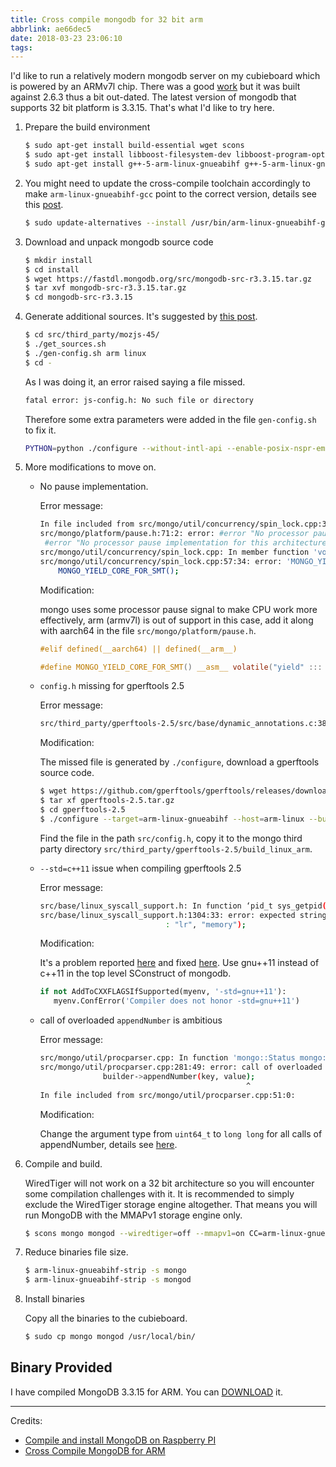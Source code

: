 ```yaml
---
title: Cross compile mongodb for 32 bit arm
abbrlink: ae66dec5
date: 2018-03-23 23:06:10
tags:
---
```


I'd like to run a relatively modern mongodb server on my cubieboard which is powered by an ARMv7l chip. There was a good [work](http://facat.github.io/cross-compile-mongodb-for-arm.html) but it was built against 2.6.3 thus a bit out-dated. The latest version of mongodb that supports 32 bit platform is 3.3.15. That's what I'd like to try here.

1. Prepare the build environment
  
   ```bash
   $ sudo apt-get install build-essential wget scons
   $ sudo apt-get install libboost-filesystem-dev libboost-program-options-dev libboost-system-dev libboost-thread-dev
   $ sudo apt-get install g++-5-arm-linux-gnueabihf g++-5-arm-linux-gnueabihf
   ```

2. You might need to update the cross-compile toolchain accordingly to make `arm-linux-gnueabihf-gcc` point to the correct version, details see this [post](posts/14894ce3/).

   ``` bash
   $ sudo update-alternatives --install /usr/bin/arm-linux-gnueabihf-gcc arm-linux-gnueabihf-gcc /usr/bin/arm-linux-gnueabihf-gcc-5 100 --slave /usr/bin/arm-linux-gnueabihf-g++ arm-linux-gnueabihf-g++ /usr/bin/arm-linux-gnueabihf-g++-5
   ```

3. Download and unpack mongodb source code

   ```bash
   $ mkdir install
   $ cd install
   $ wget https://fastdl.mongodb.org/src/mongodb-src-r3.3.15.tar.gz
   $ tar xvf mongodb-src-r3.3.15.tar.gz
   $ cd mongodb-src-r3.3.15
   ```

4. Generate additional sources. It's suggested by [this post](https://groups.google.com/forum/#!msg/mongodb-dev/G-kGjZEEam0/VSVB9fYCBAAJ).

   ```bash
   $ cd src/third_party/mozjs-45/
   $ ./get_sources.sh
   $ ./gen-config.sh arm linux
   $ cd -
   ```
   As I was doing it, an error raised saying a file missed.
   ```bash
   fatal error: js-config.h: No such file or directory
   ```
   Therefore some extra parameters were added in the file `gen-config.sh` to fix it.
   ```bash
   PYTHON=python ./configure --without-intl-api --enable-posix-nspr-emulation --disable-trace-logging --host=arm-linux --target=arm-linux-gnueabihf --build=x86_64-linux
   ```

5. More modifications to move on.
   
   * No pause implementation.

     Error message:

     ```bash
     In file included from src/mongo/util/concurrency/spin_lock.cpp:34:0:
     src/mongo/platform/pause.h:71:2: error: #error "No processor pause implementation for this architecture."
      #error "No processor pause implementation for this architecture."
     src/mongo/util/concurrency/spin_lock.cpp: In member function 'void mongo::SpinLock::_lockSlowPath()':
     src/mongo/util/concurrency/spin_lock.cpp:57:34: error: 'MONGO_YIELD_CORE_FOR_SMT' was not declared in this scope
         MONGO_YIELD_CORE_FOR_SMT();
     ```

     Modification:
     
     mongo uses some processor pause signal to make CPU work more effectively, arm (armv7l) is out of support in this case, add it along with aarch64 in the file `src/mongo/platform/pause.h`.

     ```c
     #elif defined(__aarch64) || defined(__arm__)

     #define MONGO_YIELD_CORE_FOR_SMT() __asm__ volatile("yield" ::: "memory")
     ```

   * `config.h` missing for gperftools 2.5

     Error message:

     ```bash
     src/third_party/gperftools-2.5/src/base/dynamic_annotations.c:38:20: fatal error: config.h: No such file or directory
     ```

     Modification:

     The missed file is generated by `./configure`, download a gperftools source code.
     ```bash
     $ wget https://github.com/gperftools/gperftools/releases/download/gperftools-2.5/gperftools-2.5.tar.gz
     $ tar xf gperftools-2.5.tar.gz
     $ cd gperftools-2.5
     $ ./configure --target=arm-linux-gnueabihf --host=arm-linux --build=x86_64-linux
     ```

     Find the file in the path `src/config.h`, copy it to the mongo third party directory `src/third_party/gperftools-2.5/build_linux_arm`.

   * `--std=c++11` issue when compiling gperftools 2.5
   
     Error message:

     ```bash
     src/base/linux_syscall_support.h: In function ‘pid_t sys_getpid()’:
     src/base/linux_syscall_support.h:1304:33: error: expected string-literal before ‘:’ token
                                 : "lr", "memory"); 
     ```

     Modification:

     It's a problem reported [here](https://github.com/gperftools/gperftools/issues/670) and fixed [here](https://github.com/larsla/mongo/commit/9745d756e604dc6f31abe72bcc1d23ad3e3c65af#diff-cc8093822b396591a5530a463c87d048). Use gnu++11 instead of c++11 in the top level SConstruct of mongodb.

     ```python
     if not AddToCXXFLAGSIfSupported(myenv, '-std=gnu++11'):
        myenv.ConfError('Compiler does not honor -std=gnu++11')
     ```

   * call of overloaded `appendNumber` is ambitious
   
     Error message:

     ```bash
     src/mongo/util/procparser.cpp: In function 'mongo::Status mongo::procparser::parseProcStat(const std::vector<mongo::StringData>&, mongo::StringData, int64_t, mongo::BSONObjBuilder*)':
     src/mongo/util/procparser.cpp:281:49: error: call of overloaded 'appendNumber(mongo::StringData&, uint64_t&)' is ambiguous
                   builder->appendNumber(key, value);
                                                   ^
     In file included from src/mongo/util/procparser.cpp:51:0:
     ```

     Modification:

     Change the argument type from `uint64_t` to `long long` for all calls of appendNumber, details see [here](http://patches.linaro.org/patch/111505/).

6. Compile and build.
   
   WiredTiger will not work on a 32 bit architecture so you will encounter some compilation challenges with it. It is recommended to simply exclude the WiredTiger storage engine altogether. That means you will run MongoDB with the MMAPv1 storage engine only. 

   ```bash
   $ scons mongo mongod --wiredtiger=off --mmapv1=on CC=arm-linux-gnueabihf-gcc CXX=arm-linux-gnueabihf-g++
   ```

7. Reduce binaries file size.

   ```bash
   $ arm-linux-gnueabihf-strip -s mongo
   $ arm-linux-gnueabihf-strip -s mongod
   ```

8. Install binaries

   Copy all the binaries to the cubieboard.

   ```bash
   $ sudo cp mongo mongod /usr/local/bin/
   ```

## Binary Provided

I have compiled MongoDB 3.3.15 for ARM. You can [DOWNLOAD](download/mongodb-r3.3.15.tar.gz) it.

---
Credits:

* [Compile and install MongoDB on Raspberry PI](http://koenaerts.ca/compile-and-install-mongodb-on-raspberry-pi/)
* [Cross Compile MongoDB for ARM](http://facat.github.io/cross-compile-mongodb-for-arm.html)